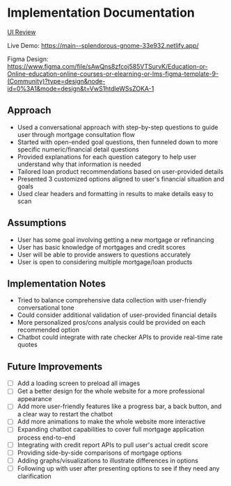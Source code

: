 # Implementation Documentation

[UI Review](UI%20Review.md)

Live Demo: https://main--splendorous-gnome-33e932.netlify.app/

Figma Design: https://www.figma.com/file/sAwQns8zfcoj585VTSurvK/Education-or-Online-education-online-courses-or-elearning-or-lms-figma-template-9-(Community)?type=design&node-id=0%3A1&mode=design&t=VwS1htdleWSsZOKA-1
## Approach
- Used a conversational approach with step-by-step questions to guide user through mortgage consultation flow
- Started with open-ended goal questions, then funneled down to more specific numeric/financial detail questions
- Provided explanations for each question category to help user understand why that information is needed
- Tailored loan product recommendations based on user-provided details
- Presented 3 customized options aligned to user's financial situation and goals
- Used clear headers and formatting in results to make details easy to scan
## Assumptions
- User has some goal involving getting a new mortgage or refinancing
- User has basic knowledge of mortgages and credit scores
- User will be able to provide answers to questions accurately
- User is open to considering multiple mortgage/loan products
## Implementation Notes
- Tried to balance comprehensive data collection with user-friendly conversational tone
- Could consider additional validation of user-provided financial details
- More personalized pros/cons analysis could be provided on each recommended option
- Chatbot could integrate with rate checker APIs to provide real-time rate quotes
## Future Improvements
- [ ] Add a loading screen to preload all images
- [ ] Get a better design for the whole website for a more professional appearance
- [ ] Add more user-friendly features like a progress bar, a back button, and a clear way to restart the chatbot
- [ ] Add more animations to make the whole website more interactive
- [ ] Expanding chatbot capabilities to cover full mortgage application process end-to-end
- [ ] Integrating with credit report APIs to pull user's actual credit score
- [ ] Providing side-by-side comparisons of mortgage options
- [ ] Adding graphs/visualizations to illustrate differences in options
- [ ] Following up with user after presenting options to see if they need any clarification
